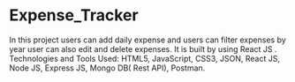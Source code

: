 # Expense_Tracker
 In this project users can add daily expense and users can filter expenses by year  user can also edit and delete expenses. It is built by using React JS . Technologies and Tools Used: HTML5, JavaScript, CSS3, JSON, React JS, Node JS, Express JS, Mongo DB( Rest API), Postman.
